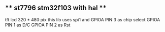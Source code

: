 ## ** st7796 stm32f103 with hal **
tft lcd 320 * 480 pix
this lib uses spi1 and 
GPIOA PIN 3 as chip select
GPIOA PIN 1 as D/C
GPIOA PIN 2 as Rst

